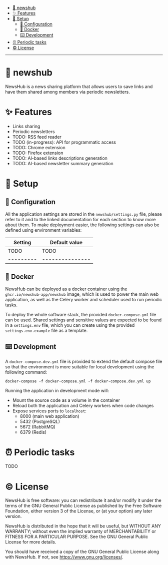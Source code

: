 * [:newspaper: newshub](#newspaper-newshub)
* [:sparkles: Features](#sparkles-features)
* [:rocket: Setup](#rocket-setup)
    * [:wrench: Configuration](#wrench-configuration)
    * [:whale: Docker](#whale-docker)
    * [:keyboard: Development](#keyboard-development)
* [:alarm_clock: Periodic tasks](#alarm_clock-periodic-tasks)
* [:copyright: License](#copyright-license)

---

# :newspaper: newshub

NewsHub is a news sharing platform that allows users to save links and have them shared
among members via periodic newsletters.

# :sparkles: Features

* Links sharing
* Periodic newsletters
* TODO: RSS feed reader
* TODO (in-progress): API for programmatic access
* TODO: Chrome extension
* TODO: Firefox extension
* TODO: AI-based links descriptions generation
* TODO: AI-based newsletter summary generation

# :rocket: Setup

## :wrench: Configuration

All the application settings are stored in the `newshub/settings.py` file, please refer to it and to the linked
documentation for each section to know more about them. To make deployment easier, the following settings
can also be defined using environment variables:

| Setting   | Default value   |
|-----------|-----------------|
| TODO      | TODO            |
| --------- | --------------- |

## :whale: Docker

NewsHub can be deployed as a docker container using the `ghcr.io/newshub-app/newshub` image, which is used
to power the main web application, as well as the Celery worker and scheduler used to run periodic tasks.

To deploy the whole software stack, the provided `docker-compose.yml` file can be used. Shared settings and
sensitive values are expected to be found in a `settings.env` file, which you can create using the provided
`settings.env.example` file as a template.

## :keyboard: Development

A `docker-compose.dev.yml` file is provided to extend the default compose file so that the environment is more
suitable for local development using the following command:

```text
docker-compose -f docker-compose.yml -f docker-compose.dev.yml up
```

Running the application in development mode will:

* Mount the source code as a volume in the container
* Reload both the application and Celery workers when code changes
* Expose services ports to `localhost`:
    * 8000 (main web application)
    * 5432 (PostgreSQL)
    * 5672 (RabbitMQ)
    * 6379 (Redis)

# :alarm_clock: Periodic tasks

TODO

# :copyright: License

NewsHub is free software: you can redistribute it and/or modify it under the terms of the GNU General Public License as
published by the Free Software Foundation, either version 3 of the License, or (at your option) any later version.

NewsHub is distributed in the hope that it will be useful, but WITHOUT ANY WARRANTY; without even the implied warranty
of MERCHANTABILITY or FITNESS FOR A PARTICULAR PURPOSE. See the GNU General Public License for more details.

You should have received a copy of the GNU General Public License along with NewsHub. If not,
see <https://www.gnu.org/licenses/>.

